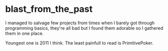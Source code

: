 # blast_from_the_past
I managed to salvage few projects from times when I barely got through programming basics, they're all bad but I found them adorable so I gathered them in one place.

Youngest one is 2011 I think. The least painfull to read is PrimitivePoker.
